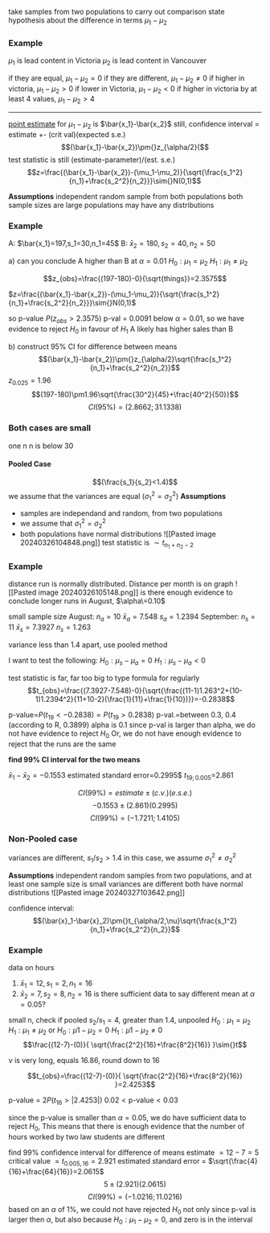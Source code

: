 take samples from two populations to carry out comparison
state hypothesis about the difference in terms $\mu_1-\mu_2$

### Example
$\mu_1$ is lead content in Victoria
$\mu_2$ is lead content in Vancouver

if they are equal, $\mu_1-\mu_2=0$
if they are different, $\mu_1-\mu_2\neq0$
if higher in victoria, $\mu_1-\mu_2\gt0$
if lower in Victoria, $\mu_1-\mu_2\lt0$
if higher in victoria by at least 4 values, $\mu_1-\mu_2>4$
___

[point estimate](Estimating%20Proportions.md) for $\mu_1-\mu_2$ is $\bar{x_1}-\bar{x_2}$
still, confidence interval = estimate +- (crit val)(expected s.e.)
$$(\bar{x_1}-\bar{x_2})\pm{}z_{\alpha/2}($$
test statistic is still (estimate-parameter)/(est. s.e.)
$$z=\frac{(\bar{x_1}-\bar{x_2})-(\mu_1-\mu_2)}{\sqrt{\frac{s_1^2}{n_1}+\frac{s_2^2}{n_2}}}\sim{}N(0,1)$$

**Assumptions**
independent random sample from both populations
both sample sizes are large
populations may have any distributions

### Example
A: $\bar{x_1}=197,s_1=30,n_1=45$
B: $\bar{x}_2=180,s_2=40,n_2=50$

a) can you conclude A higher than B at $\alpha=0.01$
$H_0:\mu_1=\mu_2$
$H_1:\mu_1\neq\mu_2$

$$z_{obs}=\frac{(197-180)-0}{\sqrt{things}}=2.3575$$

$z=\frac{(\bar{x_1}-\bar{x_2})-(\mu_1-\mu_2)}{\sqrt{\frac{s_1^2}{n_1}+\frac{s_2^2}{n_2}}}\sim{}N(0,1)$

so p-value $P(z _{obs}>2.3575)$
p-val = 0.0091
below $\alpha=0.01$, so we have evidence to reject $H_0$ in favour of $H_1$
A likely has higher sales than B


b) construct 95% CI for difference between means
$$(\bar{x_1}-\bar{x_2})\pm{}z_{\alpha/2}\sqrt{\frac{s_1^2}{n_1}+\frac{s_2^2}{n_2}}$$
$z_0.025=1.96$
$$(197-180)\pm1.96\sqrt{\frac{30^2}{45}+\frac{40^2}{50}}$$
$$CI(95\%)=(2.8662;31.1338)$$


### Both cases are small
one n n is below 30

#### Pooled Case
$$(\frac{s_1}{s_2}<1.4)$$
we assume that the variances are equal $(\sigma_1^2=\sigma_2^2)$
**Assumptions**
- samples are independand and random, from two populations
- we assume that $\sigma_1^2=\sigma_2^2$
- both populations have normal distributions
 ![[Pasted image 20240326104848.png]]
 test statistic is $\sim{}t_{n_1+n_2-2}$

### Example
distance run is normally distributed. Distance per month is on graph
![[Pasted image 20240326105148.png]]
is there enough evidence to conclude longer runs in August, $\alpha\=0.10$


small sample size
August:
$n_a=10$
$\bar{x}_a=7.548$
$s_a=1.2394$
September:
$n_s=11$
$\bar{x}_s=7.3927$
$n_s=1.263$

variance less than 1.4 apart, use pooled method

I want to test the following:
$H_0:\mu_s-\mu_a=0$
$H_1:\mu_s-\mu_a<0$

test statistic is far, far too big to type formula for regularly
$$t_{obs}=\frac{(7.3927-7.548)-0}{\sqrt{\frac{(11-1)1.263^2+(10-1)1.2394^2}{11+10-2}(\frac{1}{11}+\frac{1}{10})}}=-0.2838$$

p-value=$P({t_19}< -0.2838)=P(t_{19}>0.2838)$
p-val.=between 0.3, 0.4 (according to R, 0.3899)
alpha is 0.1
 since p-val is larger than alpha, we do not have evidence to reject $H_0$
 Or, we do not have enough evidence to reject that the runs are the same

**find 99% CI interval for the two means**

$\bar{x}_1-\bar{x}_2=-0.1553$
estimated standard error=0.2995$
$t_{19;0.005}$=2.861

$$CI(99\%)=estimate\pm{}(c.v.)(e.s.e.)$$
$$-0.1553\pm(2.861)(0.2995)$$
$$CI(99\%)=(-1.7211;1.4105)$$

### Non-Pooled case
variances are different, $s_1/s_2>1.4$
in this case, we assume $\sigma_1^2\neq\sigma_2^2$

**Assumptions**
independent random samples from two populations, and at least one sample size is small
variances are different
both have normal distributions
![[Pasted image 20240327103642.png]]

confidence interval:
$$(\bar{x}_1-\bar{x}_2)\pm{}t_{\alpha/2,\nu}\sqrt{\frac{s_1^2}{n_1}+\frac{s_2^2}{n_2}}$$
### Example
data on hours
1. $\bar{x}_1=12, s_1=2, n_1=16$
2. $\bar{x}_2=7, s_2=8, n_2=16$
is there sufficient data to say different mean at $\alpha=0.05$?

small n, check if pooled
$s_2/s_1=4$, greater than 1.4, unpooled
$H_0: \mu_1=\mu_2$
$H_1: \mu_1\neq{}\mu_2$
or
$H_0:\mu1-\mu_2=0$
$H_1:\mu1-\mu_2\neq0$
$$\frac{(12-7)-(0)}{   \sqrt{\frac{2^2}{16}+\frac{8^2}{16}}   }\sim{}t$$

$\nu$ is very long, equals 16.86, round down to 16

$$t_{obs}=\frac{(12-7)-(0)}{   \sqrt{\frac{2^2}{16}+\frac{8^2}{16}}   }=2.4253$$

p-value = $2P(t_{16}>|2.4253|)$
$0.02<\text{p-value}<0.03$

since the p-value is smaller than $\alpha=0.05$, we do have sufficient data to reject $H_0$,
This means that there is enough evidence that the number of hours worked by two law students are different

find 99% confidence interval for difference of means
estimate $= 12-7=5$
critical value $= t_{0.005,16}=2.921$
estimated standard error = $\sqrt{\frac{4}{16}+\frac{64}{16}}=2.0615$
$$5\pm(2.921)(2.0615)$$
$$CI(99\%)=(-1.0216;11.0216)$$
based on an $\alpha$ of 1%, we could not have rejected $H_0$
not only since p-val is larger then $\alpha$, but also because
$H_0:\mu_1-\mu_2=0$, and zero is in the interval